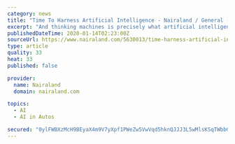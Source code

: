 ```yaml
---
category: news
title: "Time To Harness Artificial Intelligence - Nairaland / General - Nairaland"
excerpt: "And thinking machines is precisely what artificial intelligence (AI) is all about ... “AI projects in the past have often tried to boil the ocean - to solve multi-faceted problems like self-driving cars. Today’s enterprise AI projects are more practical, often focusing on customer experience pain points. “What’s happening with AI ..."
publishedDateTime: 2020-01-14T02:23:00Z
sourceUrl: https://www.nairaland.com/5630013/time-harness-artificial-intelligence
type: article
quality: 33
heat: 33
published: false

provider:
  name: Nairaland
  domain: nairaland.com

topics:
  - AI
  - AI in Autos

secured: "0ylFWBXzMcH9BEyaX4m9V7yXpf1PWeZw5VwVqd5hknQJJJ3L5wMlsKSqTWbbG+2PHxzBEcVhAUCZ4PILl/i0dqt8kR0beA6ZqEBX+CCiMMJT7aI/obg96YRcjmguEBMiMaS2SMRNhg/SJ48RgeOMeVU45ob/2TL66YXIX/roXdXGScA2qeArz83AzbR6Ex8YfJoSs03kiiNGNZk0oUM7VALjkJa/nOhzNC8QXbHV8BVszx2qTBtgDeerGNiu0JxwxB6XwXRLbO14TYkAIq8yTpZel+PmG+9QKlEUoIAxous=;OT03+IXoqiS8iG4Dh1Ctug=="
---
```



